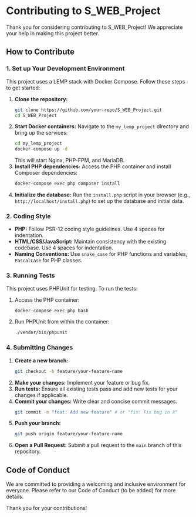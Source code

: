 # Contributing to S_WEB_Project

Thank you for considering contributing to S_WEB_Project! We appreciate your help in making this project better.

## How to Contribute

### 1. Set up Your Development Environment
This project uses a LEMP stack with Docker Compose. Follow these steps to get started:

1.  **Clone the repository:**
    ```bash
    git clone https://github.com/your-repo/S_WEB_Project.git
    cd S_WEB_Project
    ```
2.  **Start Docker containers:**
    Navigate to the `my_lemp_project` directory and bring up the services:
    ```bash
    cd my_lemp_project
    docker-compose up -d
    ```
    This will start Nginx, PHP-FPM, and MariaDB.
3.  **Install PHP dependencies:**
    Access the PHP container and install Composer dependencies:
    ```bash
    docker-compose exec php composer install
    ```
4.  **Initialize the database:**
    Run the `install.php` script in your browser (e.g., `http://localhost/install.php`) to set up the database and initial data.

### 2. Coding Style

*   **PHP:** Follow PSR-12 coding style guidelines. Use 4 spaces for indentation.
*   **HTML/CSS/JavaScript:** Maintain consistency with the existing codebase. Use 4 spaces for indentation.
*   **Naming Conventions:** Use `snake_case` for PHP functions and variables, `PascalCase` for PHP classes.

### 3. Running Tests

This project uses PHPUnit for testing. To run the tests:

1.  Access the PHP container:
    ```bash
    docker-compose exec php bash
    ```
2.  Run PHPUnit from within the container:
    ```bash
    ./vendor/bin/phpunit
    ```

### 4. Submitting Changes

1.  **Create a new branch:**
    ```bash
    git checkout -b feature/your-feature-name
    ```
2.  **Make your changes:** Implement your feature or bug fix.
3.  **Run tests:** Ensure all existing tests pass and add new tests for your changes if applicable.
4.  **Commit your changes:** Write clear and concise commit messages.
    ```bash
    git commit -m "feat: Add new feature" # or "fix: Fix bug in X"
    ```
5.  **Push your branch:**
    ```bash
    git push origin feature/your-feature-name
    ```
6.  **Open a Pull Request:** Submit a pull request to the `main` branch of this repository.

## Code of Conduct

We are committed to providing a welcoming and inclusive environment for everyone. Please refer to our Code of Conduct (to be added) for more details.

Thank you for your contributions!